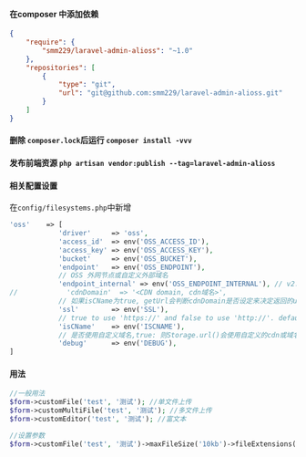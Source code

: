 #### 在composer 中添加依赖 

```json
{
	"require": {
		"smm229/laravel-admin-alioss": "~1.0"
	},
	"repositories": [
		{
			"type": "git",
			"url": "git@github.com:smm229/laravel-admin-alioss.git"
		}
	]
}
```
#### 删除 `composer.lock`后运行 `composer install -vvv` 

#### 发布前端资源 `php artisan vendor:publish --tag=laravel-admin-alioss`

#### 相关配置设置

在`config/filesystems.php`中新增
```php
'oss'    => [
            'driver'     => 'oss',
            'access_id'  => env('OSS_ACCESS_ID'),
            'access_key' => env('OSS_ACCESS_KEY'),
            'bucket'     => env('OSS_BUCKET'),
            'endpoint'   => env('OSS_ENDPOINT'),
            // OSS 外网节点或自定义外部域名
            'endpoint_internal' => env('OSS_ENDPOINT_INTERNAL'), // v2.0.4 新增配置属性，如果为空，则默认使用 endpoint 配置(由于内网上传有点小问题未解决，请大家暂时不要使用内网节点上传，正在与阿里技术沟通中)
//            'cdnDomain'  => '<CDN domain, cdn域名>',
            // 如果isCName为true, getUrl会判断cdnDomain是否设定来决定返回的url，如果cdnDomain未设置，则使用endpoint来生成url，否则使用cdn
            'ssl'        => env('SSL'),
            // true to use 'https://' and false to use 'http://'. default is false,
            'isCName'    => env('ISCNAME'),
            // 是否使用自定义域名,true: 则Storage.url()会使用自定义的cdn或域名生成文件url， false: 则使用外部节点生成url
            'debug'      => env('DEBUG'),
]
```

#### 用法
```php
//一般用法
$form->customFile('test', '测试'); //单文件上传
$form->customMultiFile('test', '测试'); //多文件上传
$form->customEditor('test', '测试'); //富文本

//设置参数
$form->customFile('test', '测试')->maxFileSize('10kb')->fileExtensions('rar,mp4,jpg'); //设置上传文件大小和设置文件后缀
```
